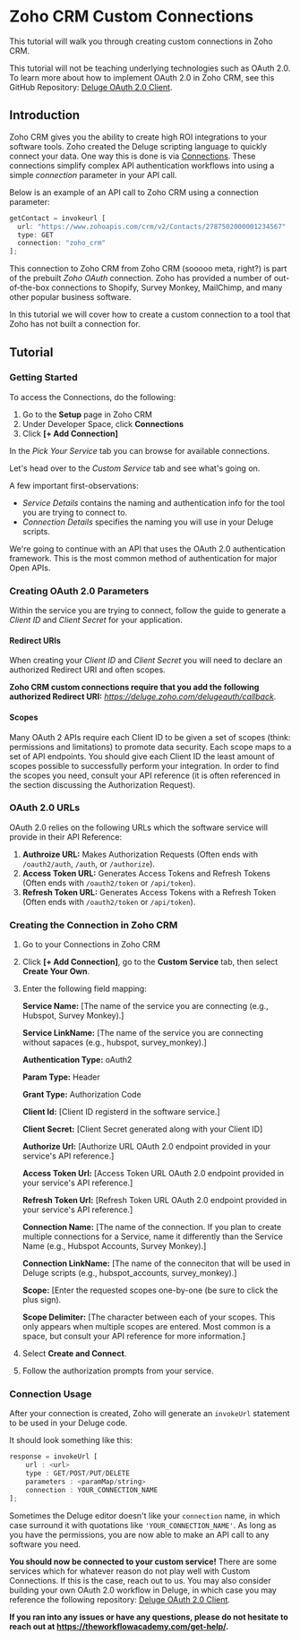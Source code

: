 # Zoho CRM Custom Connections
This tutorial will walk you through creating custom connections in Zoho CRM.

This tutorial will not be teaching underlying technologies such as OAuth 2.0. To learn more about how to implement OAuth 2.0 in Zoho CRM, see this GitHub Repository: [Deluge OAuth 2.0 Client](https://github.com/TheWorkflowAcademy/Deluge-OAuth-2.0-Client).

## Introduction
Zoho CRM gives you the ability to create high ROI integrations to your software tools. Zoho created the Deluge scripting language to quickly connect your data. One way this is done is via [Connections](https://www.zoho.com/crm/developer/docs/connectors/). These connections simplify complex API authentication workflows into using a simple *connection* parameter in your API call.

Below is an example of an API call to Zoho CRM using a connection parameter:
```javascript
getContact = invokeurl [
  url: "https://www.zohoapis.com/crm/v2/Contacts/2787502000001234567"
  type: GET
  connection: "zoho_crm"
];
```

This connection to Zoho CRM from Zoho CRM (sooooo meta, right?) is part of the prebuilt *Zoho OAuth* connection. Zoho has provided a number of out-of-the-box connections to Shopify, Survey Monkey, MailChimp, and many other popular business software.

In this tutorial we will cover how to create a custom connection to a tool that Zoho has not built a connection for.
## Tutorial
### Getting Started
To access the Connections, do the following:
1. Go to the **Setup** page in Zoho CRM
2. Under Developer Space, click **Connections**
3. Click **[+ Add Connection]**

In the *Pick Your Service* tab you can browse for available connections. 

Let's head over to the *Custom Service* tab and see what's going on.

A few important first-observations:
- *Service Details* contains the naming and authentication info for the tool you are trying to connect to.
- *Connection Details* specifies the naming you will use in your Deluge scripts.

We're going to continue with an API that uses the OAuth 2.0 authentication framework. This is the most common method of authentication for major Open APIs.

### Creating OAuth 2.0 Parameters
Within the service you are trying to connect, follow the guide to generate a *Client ID* and *Client Secret* for your application. 

#### Redirect URIs
When creating your *Client ID* and *Client Secret* you will need to declare an authorized Redirect URI and often scopes. 

**Zoho CRM custom connections require that you add the following authorized Redirect URI:** *https://deluge.zoho.com/delugeauth/callback*.

#### Scopes
Many OAuth 2 APIs require each Client ID to be given a set of scopes (think: permissions and limitations) to promote data security. Each scope maps to a set of API endpoints. You should give each Client ID the least amount of scopes possible to successfully perform your integration. In order to find the scopes you need, consult your API reference (it is often referenced in the section discussing the Authorization Request).


### OAuth 2.0 URLs
OAuth 2.0 relies on the following URLs which the software service will provide in their API Reference:
1. **Authroize URL:** Makes Authorization Requests (Often ends with `/oauth2/auth`, `/auth`, or `/authorize`).
2. **Access Token URL:** Generates Access Tokens and Refresh Tokens (Often ends with `/oauth2/token` or `/api/token`).
3. **Refresh Token URL:** Generates Access Tokens with a Refresh Token (Often ends with `/oauth2/token` or `/api/token`).

### Creating the Connection in Zoho CRM
1. Go to your Connections in Zoho CRM
2. Click **[+ Add Connection]**, go to the **Custom Service** tab, then select **Create Your Own**.
3. Enter the following field mapping:

      **Service Name:** [The name of the service you are connecting (e.g., Hubspot, Survey Monkey).]
      
      **Service LinkName:** [The name of the service you are connecting without sapaces (e.g., hubspot, survey_monkey).]
      
      **Authentication Type:** oAuth2
      
      **Param Type:** Header
      
      **Grant Type:** Authorization Code
      
      **Client Id:** [Client ID registerd in the software service.]
      
      **Client Secret:** [Client Secret generated along with your Client ID]
      
      **Authorize Url:** [Authorize URL OAuth 2.0 endpoint provided in your service's API reference.]
      
      **Access Token Url:** [Access Token URL OAuth 2.0 endpoint provided in your service's API reference.]
      
      **Refresh Token Url:** [Refresh Token URL OAuth 2.0 endpoint provided in your service's API reference.]
      
      
      **Connection Name:** [The name of the connection. If you plan to create multiple connections for a Service, name it differently than the Service Name (e.g., Hubspot Accounts, Survey Monkey).]
      
      **Connection LinkName:** [The name of the conneciton that will be used in Deluge scripts (e.g., hubspot_accounts, survey_monkey).]
      
      **Scope:** [Enter the requested scopes one-by-one (be sure to click the plus sign).
      
      **Scope Delimiter:** [The character between each of your scopes. This only appears when multiple scopes are entered. Most common is a space, but consult your API reference for more information.]
      
4. Select **Create and Connect**.
5. Follow the authorization prompts from your service.


### Connection Usage
After your connection is created, Zoho will generate an `invokeUrl` statement to be used in your Deluge code.

It should look something like this:
```javascript
response = invokeUrl [
    url : <url>
    type : GET/POST/PUT/DELETE
    parameters : <paramMap/string>
    connection : YOUR_CONNECTION_NAME
];
```
Sometimes the Deluge editor doesn't like your `connection` name, in which case surround it with quotations like `'YOUR_CONNECTION_NAME'`. As long as you have the permissions, you are now able to make an API call to any software you need.


**You should now be connected to your custom service!** There are some services which for whatever reason do not play well with Custom Connections. If this is the case, reach out to us. You may also consider building your own OAuth 2.0 workflow in Deluge, in which case you may reference the following repository: [Deluge OAuth 2.0 Client](https://github.com/TheWorkflowAcademy/Deluge-OAuth-2.0-Client). 

**If you ran into any issues or have any questions, please do not hesitate to reach out at https://theworkflowacademy.com/get-help/.**


